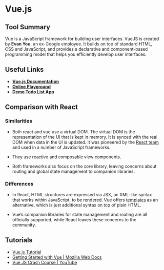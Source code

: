 # Vue.js

## Tool Summary

Vue is a JavaScript framework for building user interfaces. VueJS is created by **Evan You**, an ex-Google employee.
It builds on top of standard HTML, CSS and JavaScript, and provides a declarative and component-based programming model that helps you efficiently develop user interfaces.

<!-- Links to tool and docs -->

## Useful Links

- **[Vue.js Documentation](https://vuejs.org/)**
- **[Online Playground](https://sfc.vuejs.org/)**
- **[Demo Todo List App](https://codesandbox.io/s/csci-397-vue-5nvh5k)**

## Comparison with React

### Similarities

- Both react and vue use a virtual DOM. The virtual DOM is the representation of the UI that is kept in memory. It is synced with the real DOM when data in the UI is updated. It was pioneered by the [React team](https://reactjs.org/docs/faq-internals.html) and used in a number of JavaScript frameworks.

- They use reactive and composable view components.
- Both frameworks also focus on the core library, leaving concerns about routing and global state management to companion libraries.

### Differences

- In React, HTML structures are expressed via JSX, an XML-like syntax that works within JavaScript, to be rendered. Vue offers [templates](https://vuejs.org/guide/essentials/template-syntax.html) as an alternative, which is just additional syntax on top of plain HTML.

- Vue’s companion libraries for state management and routing are all officially supported, while React leaves these concerns to the community.

<!-- Tutorials and other good sites -->

## Tutorials

- [Vue.js Tutorial](https://vuejs.org/tutorial/#step-1)
- [Getting Started with Vue | Mozilla Web Docs](https://developer.mozilla.org/en-US/docs/Learn/Tools_and_testing/Client-side_JavaScript_frameworks/Vue_getting_started)
- [Vue JS Crash Course | YouTube](https://www.youtube.com/watch?v=qZXt1Aom3Cs)
<!-- Helpful notes and info -->
